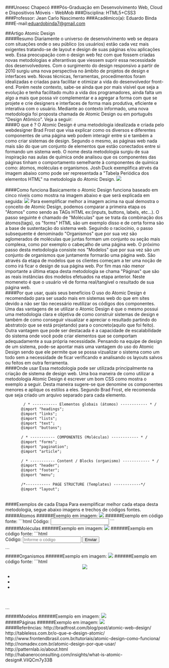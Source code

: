 ###Unoesc Chapecó
###Pós-Graduação em Desenvolvimento Web, Cloud e Dispositivos Móveis - WebMob
###Disciplina: HTML5+CSS3
###Professor: Jean Carlo Nascimento
###Acadêmico(a): Eduardo Binda
###E-mail:eduardobinda7@gmail.com

##Artigo Atomic Design
</br>
####Resumo
 Diariamente o universo de desenvolvimento web se depara com situações onde o seu público (os usuários) estão cada vez mais exigentes tratando-se de layout e design de suas páginas e/ou aplicações web. Essa preocupação com o design web fez com que fossem criadas novas metodologias e alterantivas que viessem suprir essa necessidade dos desenvolvedores. Com o surgimento do design responsivo a partir de 2010 surgiu uma nova perspectiva no âmbito de projetos de design e interfaces web. Novas técnicas, ferramentas, procedimentos foram idealizadas e criadas para facilitar e otimizar a vida do desenvolvedor front-end. Porém neste contexto, sabe-se ainda que por mais visível que seja a evolução e tenha facilitado muito a vida dos programadores, ainda falta um algo a mais que possa vir complementar e a agregar a forma com que se projete e crie designers e interfaces de forma mais produtiva, eficiente e interativa com o usuário.
 Mediante ao contexto informado, uma nova metodologia foi proposta chamada de Atomic Design ou em português "Design Atômico". Veja a seguir:
</br>
####O que é ?
 O Atomic Design é uma metodologia idealizada e criada pelo webdesigner Brad Frost que visa explicar como os diversos e diferentes componentes de uma página web podem interagir entre si e também a como criar sistemas de design. Segundo o mesmo, as páginas web nada mais são do que um conjunto de elementos que estão conectados entre si formando um sistema web. O nome desta metodologia surgiu de sua inspiração nas aulas de química onde analisou que os componentes das páginas tinham o comportamento semelhante à componentes de química como: átomos, moléculas e organismos. 
 Josh Duck exemplifica atrvés da imagem abaixo como pode ser representada a "Tabela Periódica dos elementos HTML" na metodologia do Atomic Design.
<img src="http://bradfrost.com/wp-content/uploads/2012/11/Screen-Shot-2012-11-13-at-5.15.05-PM.png">  
</br>
####Como funciona 
 Basicamente o Atomic Design funciona baseado em cinco níveis como mostra na imagem abaixo e que será explicada em seguida:
<img src="http://bradfrost.com/wp-content/uploads/2013/06/atomic-design.png">
Para exemplificar melhor a imagem acima na qual demostra o conceito de Atomic Design, podemos comparar a primeira etapa os "Átomos" como sendo as TAGs HTML ex:(inputs, buttons, labels, etc...). O passo seguinte é chamado de "Moléculas" que se trata da combinação dos átomos(tags), os "forms" HTML são um exemplo disso e de certa forma são a base de sustentação do sistema web. Seguindo o raciocínio, o passo subsequente é denominado "Organismos" que por sua vez são aglomerados de moléculas que juntas formam um conjunto ou seção mais complexa, como por exemplo o cabeçalho de uma página web. O próximo passo desta metodologia consiste nos "Modelos" que por sua vez são um conjunto de organismos que juntamente formarão uma página web. São através da etapa de modelos que os clientes começam a ter uma noção de como irá ficar o design de sua página web. Por fim mas não menor importante a última etapa desta metodologia se chama "Páginas" que são as reais instâncias dos modelos efetuados na etapa anterior. Neste momeneto é que o usuário vê de forma real/tangível o resultado de sua página web.
</br>
####Por que usar, quais seus benefícios
 O uso do Atomic Design é recomendado para ser usado mais em sistemas web do que em sites devido a não ser tão necessário reutilizar os códigos dos componentes. 
 Uma das vantagens de se utilizar o Atomic Design é que o mesmo possui uma metodologia clara e objetiva de como construir sistemas de design e também de como conseguir visualizar e apreciar o resultado partindo do abstrato(o que se está projetando) para o concreto(aquilo que foi feito). Outra vantagem que pode ser destacada é a capacidade de escalabilidade do sistema onde você pode criar elementos que se comportam adequadamente a sua própria necessidade. Pensando na equipe de design de um sistema, pode-se apontar mais uma vantagem do uso do Atomic Design sendo que ele permite que se possa vizualizar o sistema como um todo sem a necessidade de ficar verificando e analisando os layouts salvos ou feitos em outra ferramenta. 
</br>
####Onde usar
 Essa metodologia pode ser  utilizada principalmente na criação de sistema de design web.
 Uma boa maneira de como utilizar a metodologia Atomic Design é escrever um bom CSS como mostra o exemplo a seguir. Desta maneira sugere-se que denomine os componentes menores e aplique os estilos a eles. Segundo Brad Frost, ele recomenda que seja criado um arquivo separado para cada elemento.
 ```html	
 		 / * ----------- Elementos globais (átomos) ------------ * /
		@import "headings";
		@import "links";
		@import "lists";
		@import "text";
		@import "buttons";
		 
		/ * ----------- COMPONENTES (Moléculas) ------------ * / 
		@import "forms";
		@import "pagination";
		@import "article";
		 
		/ * ----------- Content / Blocks (organismo) ------------ * / 
		@import "header";
		@import "footer";
		@import "menu";
		 
		/*----------- PAGE STRUCTURE (Templates) ------------*/
		@import "layout";
```		 
</br>
####Exemplos de cada Etapa
  Para exemplificar melhor cada etapa desta metodologia, segue abaixo imagens e trechos de códigos fontes.
</br>
#####Átomos
######Exemplo em imagem:
<img src="http://habaneroconsulting.com/~/media/hab/insights/2014/what-is-atomic-design/2014-07-14%202-19-14%20pm.ashx?la=en&hash=8E134410619BEFFE6B8966FABBD8078D5F2E3783">
######Exemplo em código fonte:
```html	
	<label>Código:</label>
	<input type="text" id="inputCod" name="inputCod">
```	
</br>
#####Moléculas
######Exemplo em imagem:
<img src="http://habaneroconsulting.com/~/media/hab/insights/2014/what-is-atomic-design/2014-07-14%202-18-55%20pm.ashx?la=en&hash=082A830F516D83F3231D49734A0B3F5BEEB909D0">
######Exemplo em código fonte:
```html		
	<form>
	    <label>Código:</label>
	    <input type="text" name="codigo" value="" placeholder="Informe o código">
	    <input type="submit" name="enviar" value="Enviar">
	</form>
```
</br>
#####Organismos
######Exemplo em imagem:
<img src="http://habaneroconsulting.com/~/media/hab/insights/2014/what-is-atomic-design/2014-07-14%202-18-30%20pm.ashx?la=en&hash=9B86E4E01E63346C27BAADC18D7C405C601A9223">
######Exemplo em código fonte:
```html	
   <header>
    <img src="logomarca.jpg">
    <nav>
        <ul>
            <li><a href="" title="Home"></a></li>
            <li><a href="" title="Institucional"></a></li>
            <li><a href="" title="Fale Conosco"></a></li>
        </ul>
    </nav>    
	</header>
```
</br>
#####Modelos
######Exemplo em imagem:
<img src="http://habaneroconsulting.com/~/media/hab/insights/2014/what-is-atomic-design/2014-07-14%202-17-48%20pm.ashx?la=en&h=833&w=1192&hash=93E04473FFA985F833ABBAB7B96F204C34C88F39">
</br>
#####Páginas
######Exemplo em imagem:
<img src="http://habaneroconsulting.com/~/media/hab/insights/2014/what-is-atomic-design/2014-07-14%202-10-35%20pm.ashx?la=en&hash=7CDD0C658EC94716BFC207133435715A302931A6">
</br>
####Referências: 
http://bradfrost.com/blog/post/atomic-web-design/
http://tableless.com.br/o-que-e-design-atomic/
http://www.frontendbrasil.com.br/tutoriais/atomic-design-como-funciona/
http://nomadev.com.br/atomic-design-por-que-usar/
http://patternlab.io/about.html
http://habaneroconsulting.com/insights/what-is-atomic-design#.VilQCm7y33B
